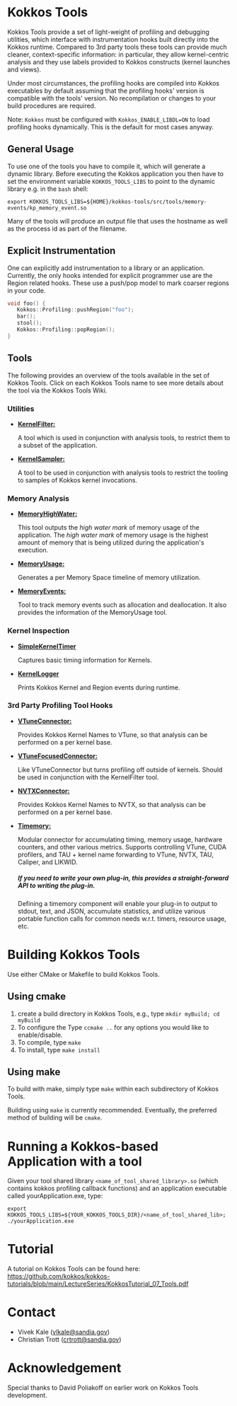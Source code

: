 # Kokkos Tools

Kokkos Tools provide a set of light-weight of profiling and debugging utilities, which interface with instrumentation hooks built directly into the Kokkos runtime. Compared to 3rd party tools these tools can provide much cleaner, context-specific information: in particular, they allow kernel-centric analysis and they use labels provided to Kokkos constructs (kernel launches and views).

Under most circumstances, the profiling hooks are compiled into Kokkos executables by default assuming that the profiling hooks' version is compatible with the tools' version. No recompilation or changes to your build procedures are required.

Note: `Kokkos` must be configured with `Kokkos_ENABLE_LIBDL=ON` to load profiling hooks dynamically. This is the default for most cases anyway.

## General Usage

To use one of the tools you have to compile it, which will generate a dynamic library. Before executing the Kokkos application you then have to set the environment variable `KOKKOS_TOOLS_LIBS` to point to the dynamic library e.g. in the `bash` shell:
```
export KOKKOS_TOOLS_LIBS=${HOME}/kokkos-tools/src/tools/memory-events/kp_memory_event.so
```

Many of the tools will produce an output file that uses the hostname as well as the process id as part of the filename. 

## Explicit Instrumentation

One can explicitly add instrumentation to a library or an application. Currently, the only hooks intended for explicit programmer use are the Region related hooks. These use a push/pop model to mark coarser regions in your code.

```c++
void foo() {
   Kokkos::Profiling::pushRegion("foo");
   bar();
   stool();
   Kokkos::Profiling::popRegion();
}
```

## Tools

The following provides an overview of the tools available in the set of Kokkos Tools. Click on each Kokkos Tools name to see more details about the tool via the Kokkos Tools Wiki. 

### Utilities
+ [**KernelFilter:**](https://github.com/kokkos/kokkos-tools/wiki/KernelFilter) 

    A tool which is used in conjunction with analysis tools, to restrict them to a subset of the application.

+ [**KernelSampler:**](https://github.com/kokkos/kokkos-tools/wiki/KernelSampler)

   A tool to be used in conjunction with analysis tools to restrict the tooling to samples of Kokkos kernel invocations.

### Memory Analysis
+ [**MemoryHighWater:**](https://github.com/kokkos/kokkos-tools/wiki/MemoryHighWater)

    This tool outputs the _high water mark_ of memory usage of the application. The _high water mark_ of memory usage is the highest amount of memory that is being utilized during the application's execution. 

+ [**MemoryUsage:**](https://github.com/kokkos/kokkos-tools/wiki/MemoryUsage)

    Generates a per Memory Space timeline of memory utilization. 

+ [**MemoryEvents:**](https://github.com/kokkos/kokkos-tools/wiki/MemoryEvents)

    Tool to track memory events such as allocation and deallocation. It also provides the information of the MemoryUsage tool.

### Kernel Inspection
+ [**SimpleKernelTimer**](https://github.com/kokkos/kokkos-tools/wiki/SimpleKernelTimer)

    Captures basic timing information for Kernels.

+ [**KernelLogger**](https://github.com/kokkos/kokkos-tools/wiki/KernelLogger)

    Prints Kokkos Kernel and Region events during runtime.

### 3rd Party Profiling Tool Hooks
+ [**VTuneConnector:**](https://github.com/kokkos/kokkos-tools/wiki/VTuneConnector)
    
    Provides Kokkos Kernel Names to VTune, so that analysis can be performed on a per kernel base.

+ [**VTuneFocusedConnector:**](https://github.com/kokkos/kokkos-tools/wiki/VTuneFocusedConnector)
    
    Like VTuneConnector but turns profiling off outside of kernels. Should be used in conjunction with the KernelFilter tool. 

+ [**NVTXConnector:**](https://github.com/kokkos/kokkos-tools/wiki/NVTXConnector)

    Provides Kokkos Kernel Names to NVTX, so that analysis can be performed on a per kernel base.

+ [**Timemory:**](https://github.com/kokkos/kokkos-tools/wiki/Timemory)

    Modular connector for accumulating timing, memory usage, hardware counters, and other various metrics.
    Supports controlling VTune, CUDA profilers, and TAU + kernel name forwarding to VTune, NVTX, TAU,
    Caliper, and LIKWID.

    ##### If you need to write your own plug-in, this provides a straight-forward API to writing the plug-in.

    Defining a timemory component will enable your plug-in to output to stdout, text, and JSON, 
    accumulate statistics, and utilize various portable function calls for common needs w.r.t. timers,
    resource usage, etc. 

# Building Kokkos Tools

Use either CMake or Makefile to build Kokkos Tools. 

## Using cmake

1. create a build directory in Kokkos Tools, e.g., type `mkdir myBuild; cd myBuild` 
2. To configure the Type `ccmake ..`  for any options you would like to enable/disable. 
3. To compile, type `make`
4. To install, type `make install`

## Using make

To build with make, simply type `make` within each subdirectory of Kokkos Tools. 


Building using `make` is currently recommended. Eventually, the preferred method of building will be `cmake`.  

# Running a Kokkos-based Application with a tool

Given your tool shared library `<name_of_tool_shared_library>.so` (which contains kokkos profiling callback functions) and an application executable called yourApplication.exe, type: 

`export KOKKOS_TOOLS_LIBS=${YOUR_KOKKOS_TOOLS_DIR}/<name_of_tool_shared_lib>; ./yourApplication.exe`  

# Tutorial

A tutorial on Kokkos Tools can be found here: https://github.com/kokkos/kokkos-tutorials/blob/main/LectureSeries/KokkosTutorial_07_Tools.pdf

# Contact 

* Vivek Kale (vlkale@sandia.gov)
* Christian Trott (crtrott@sandia.gov)

# Acknowledgement

Special thanks to David Poliakoff on earlier work on Kokkos Tools development.
